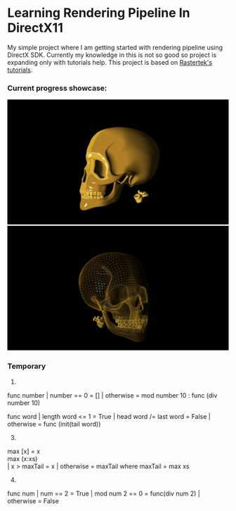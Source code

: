 # Learning Rendering Pipeline In DirectX11
My simple project where I am getting started with rendering pipeline using DirectX SDK. Currently my knowledge in this is not so good so project is expanding only with tutorials help.
This project is based on [Rastertek's tutorials](http://www.rastertek.com).
### Current progress showcase:
![Promo](ReadmeData/skull.png)
![Promo](ReadmeData/skullWF.png)


### Temporary

1.
func number
     | number == 0 = []
     | otherwise = mod number 10 : func (div number 10)

func word
     | length word <= 1 = True
     | head word /= last word = False
     | otherwise = func (init(tail word))

3.
max [x] = x  
max (x:xs)   
     | x > maxTail = x
     | otherwise = maxTail
   where maxTail = max xs  

4.
func num
       | num == 2 = True
       | mod num 2 == 0 = func(div num 2)
       | otherwise = False
